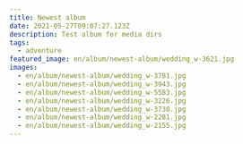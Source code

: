 ```yaml
---
title: Newest album
date: 2021-05-27T09:07:27.123Z
description: Test album for media dirs
tags:
  - adventure
featured_image: en/album/newest-album/wedding_w-3621.jpg
images:
  - en/album/newest-album/wedding_w-3781.jpg
  - en/album/newest-album/wedding_w-3943.jpg
  - en/album/newest-album/wedding_w-5583.jpg
  - en/album/newest-album/wedding_w-3226.jpg
  - en/album/newest-album/wedding_w-3730.jpg
  - en/album/newest-album/wedding_w-2281.jpg
  - en/album/newest-album/wedding_w-2155.jpg
---
```

